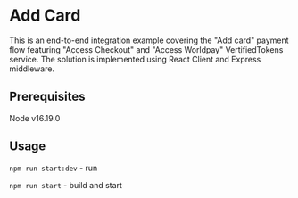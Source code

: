 # Add Card

This is an end-to-end integration example covering the "Add card" payment flow featuring "Access Checkout" and "Access Worldpay" VertifiedTokens service. The solution is implemented using React Client and Express middleware.

## Prerequisites

Node v16.19.0

## Usage
`npm run start:dev` - run

`npm run start` - build and start

